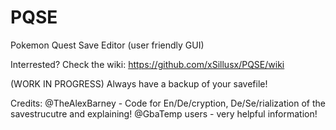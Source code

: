 # PQSE
Pokemon Quest Save Editor (user friendly GUI)

Interrested? Check the wiki: https://github.com/xSillusx/PQSE/wiki

(WORK IN PROGRESS)
Always have a backup of your savefile!

Credits:
@TheAlexBarney - Code for En/De/cryption, De/Se/rialization of the savestrucutre and explaining!
@GbaTemp users - very helpful information!

